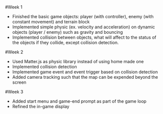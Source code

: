 #Week 1
* Finished the basic game objects: player (with controller), enemy (with constant movement) and terrain block
* Implemented simple physic (ex. velocity and acceleration) on dynamic objects (player / enemy) such as gravity and bouncing
* Implemented collision between objects, what will affect to the status of the objects if they collide, except collision detection.

#Week 2
* Used Matter.js as physic library instead of using home made one
* Implemented collision detection
* Implemented game event and event trigger based on collision detection
* Added camera tracking such that the map can be expended beyond the screen

#Week 3
* Added start menu and game-end prompt as part of the game loop
* Refined the in-game display